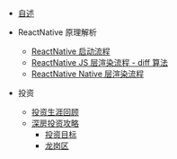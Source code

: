 - [自述](/readmyself.md)

* ReactNative 原理解析

  - [ReactNative 启动流程](/react-native/rn-start.md)
  - [ReactNative JS 层渲染流程 - diff 算法](/react-native/rn-diff.md)
  - [ReactNative Native 层渲染流程](/react-native/rn-native-render.md)

* 投资
  - [投资生涯回顾](/investment/tips.md)
  - [深房投资攻略](/house/index.md)
    - [投资目标](/house/target.md)
    - [龙岗区](house/longgang.md)
